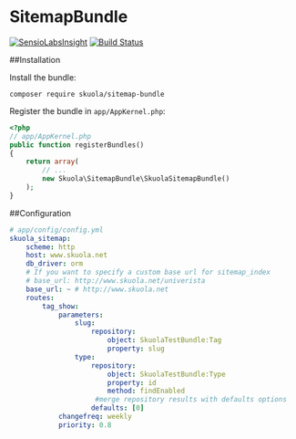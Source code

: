 # SitemapBundle
[![SensioLabsInsight](https://insight.sensiolabs.com/projects/e8e5c5e8-8536-4632-8528-796d99ed54fd/mini.png)](https://insight.sensiolabs.com/projects/e8e5c5e8-8536-4632-8528-796d99ed54fd)
[![Build Status](https://travis-ci.org/skuola/SitemapBundle.svg?branch=master)](https://travis-ci.org/skuola/SitemapBundle)

##Installation

Install the bundle:

    composer require skuola/sitemap-bundle

Register the bundle in `app/AppKernel.php`:

``` php
<?php
// app/AppKernel.php
public function registerBundles()
{
    return array(
        // ...
        new Skuola\SitemapBundle\SkuolaSitemapBundle()
    );
}
```

##Configuration

``` yml
# app/config/config.yml
skuola_sitemap:
    scheme: http
    host: www.skuola.net
    db_driver: orm
    # If you want to specify a custom base url for sitemap_index    
    # base_url: http://www.skuola.net/univerista
    base_url: ~ # http://www.skuola.net
    routes:
        tag_show:
            parameters:
                slug:
                    repository:
                        object: SkuolaTestBundle:Tag
                        property: slug
                type:
                    repository:
                        object: SkuolaTestBundle:Type
                        property: id
                        method: findEnabled
                     #merge repository results with defaults options   
                    defaults: [0]
            changefreq: weekly
            priority: 0.8
```
